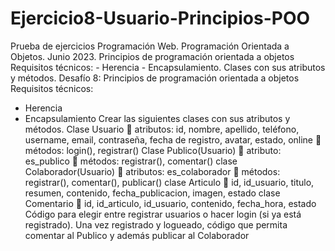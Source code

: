 # Ejercicio8-Usuario-Principios-POO
Prueba de ejercicios Programación Web. Programación Orientada a Objetos. Junio 2023. Principios de programación orientada a objetos Requisitos técnicos:  - Herencia - Encapsulamiento.  Clases con sus atributos y métodos.
Desafío 8: Principios de programación orientada a objetos
Requisitos técnicos: 
- Herencia
- Encapsulamiento
Crear las siguientes clases con sus atributos y métodos.
Clase Usuario
 atributos: id, nombre, apellido, teléfono, username, email, contraseña, fecha de 
registro, avatar, estado, online
 métodos: login(), registrar()
Clase Publico(Usuario)
 atributo: es_publico
 métodos: registrar(), comentar()
clase Colaborador(Usuario)
 atributos: es_colaborador
 métodos: registrar(), comentar(), publicar()
clase Articulo
 id, id_usuario, titulo, resumen, contenido, fecha_publicacion, imagen, estado
clase Comentario
 id, id_articulo, id_usuario, contenido, fecha_hora, estado
Código para elegir entre registrar usuarios o hacer login (si ya está registrado). Una vez registrado y 
logueado, código que permita comentar al Publico y además publicar al Colaborador
